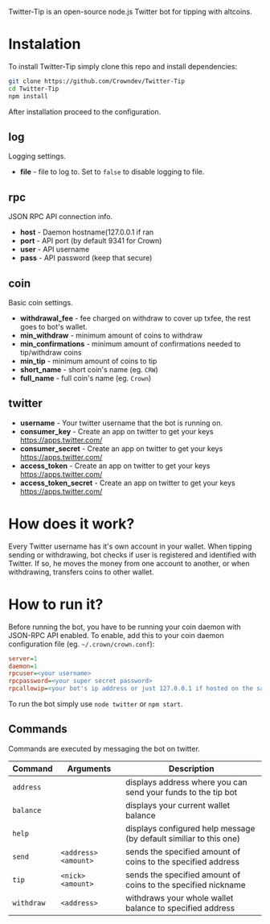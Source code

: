 Twitter-Tip is an open-source node.js Twitter bot for tipping with altcoins.

# Instalation
To install Twitter-Tip simply clone this repo and install dependencies:
```bash
git clone https://github.com/Crowndev/Twitter-Tip
cd Twitter-Tip
npm install
```
After installation proceed to the configuration.

## log
Logging settings.
* **file** - file to log to. Set to `false` to disable logging to file.

## rpc
JSON RPC API connection info.
* **host** - Daemon hostname(127.0.0.1 if ran 
* **port** - API port (by default 9341 for Crown)
* **user** - API username
* **pass** - API password (keep that secure)

## coin
Basic coin settings.
* **withdrawal_fee** - fee charged on withdraw to cover up txfee, the rest goes to bot's wallet.
* **min_withdraw** - minimum amount of coins to withdraw
* **min_confirmations** - minimum amount of confirmations needed to tip/withdraw coins
* **min_tip** - minimum amount of coins to tip
* **short_name** - short coin's name (eg. `CRW`)
* **full_name** - full coin's name (eg. `Crown`)

## twitter
* **username** - Your twitter username that the bot is running on.
* **consumer_key** - Create an app on twitter to get your keys https://apps.twitter.com/
* **consumer_secret** - Create an app on twitter to get your keys https://apps.twitter.com/
* **access_token** - Create an app on twitter to get your keys https://apps.twitter.com/
* **access_token_secret** - Create an app on twitter to get your keys https://apps.twitter.com/

# How does it work?
Every Twitter username has it's own account in your wallet. When tipping sending or withdrawing, bot checks if user is registered and identified with Twitter. If so, he moves the money from one account to another, or when withdrawing, transfers coins to other wallet.

# How to run it?
Before running the bot, you have to be running your coin daemon with JSON-RPC API enabled. To enable, add this to your coin daemon configuration file (eg. `~/.crown/crown.conf`):
```ini
server=1
daemon=1
rpcuser=<your username>
rpcpassword=<your super secret password>
rpcallowip=<your bot's ip address or just 127.0.0.1 if hosted on the same machine>
```

To run the bot simply use `node twitter` or `npm start`.

## Commands
Commands are executed by messaging the bot on twitter.

| **Command** | **Arguments**     | **Description**
|-------------|-------------------|--------------------------------------------------------------------
| `address`   |                      | displays address where you can send your funds to the tip bot
| `balance`   |                      | displays your current wallet balance
| `help`      |                      | displays configured help message (by default similiar to this one)
| `send`      | `<address> <amount>` | sends the specified amount of coins to the specified address
| `tip`       | `<nick> <amount>`    | sends the specified amount of coins to the specified nickname
| `withdraw`  | `<address>`          | withdraws your whole wallet balance to specified address
